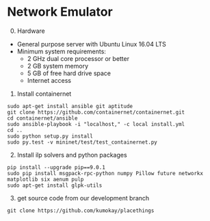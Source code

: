 # Network Emulator

0. Hardware
- General purpose server with Ubuntu Linux 16.04 LTS
- Minimum system requirements:
    * 2 GHz dual core processor or better
    * 2 GB system memory
    * 5 GB of free hard drive space
    * Internet access

1. Install containernet
```
sudo apt-get install ansible git aptitude
git clone https://github.com/containernet/containernet.git
cd containernet/ansible
sudo ansible-playbook -i "localhost," -c local install.yml
cd ..
sudo python setup.py install
sudo py.test -v mininet/test/test_containernet.py
```

2. Install ilp solvers and python packages
```
pip install --upgrade pip==9.0.1
sudo pip install msgpack-rpc-python numpy Pillow future networkx matplotlib six aenum pulp
sudo apt-get install glpk-utils
```

3. get source code from our development branch
```
git clone https://github.com/kumokay/placethings
```
